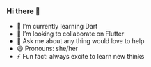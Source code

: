 ### Hi there 👋
- 🌱 I’m currently learning Dart
- 👯 I’m looking to collaborate on Flutter
- 💬 Ask me about any thing would love to help
- 😄 Pronouns: she/her
- ⚡ Fun fact: always excite to learn new thinks 
